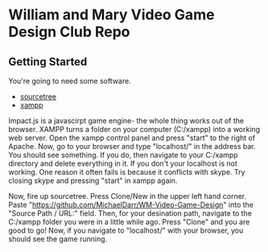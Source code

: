 # William and Mary Video Game Design Club Repo

## Getting Started

You're going to need some software.
* [sourcetree](https://www.sourcetreeapp.com/)
* [xampp](https://www.apachefriends.org/index.html)

Impact.js is a javascirpt game engine- the whole thing works out of the browser. XAMPP turns a folder on your computer (C:/xampp) into a working web server. Open the xampp control panel and press "start" to the right of Apache. Now, go to your browser and type "localhost/" in the address bar. You should see something. If you do, then navigate to your C:/xampp directory and delete everything in it. If you don't your localhost is not working. One reason it often fails is because it conflicts with skype. Try closing skype and pressing "start" in xampp again.

Now, fire up sourcetree. Press Clone/New in the upper left hand corner. Paste "https://github.com/MichaelDarr/WM-Video-Game-Design" into the "Source Path / URL:" field. Then, for your desination path, navigate to the C:/xampp folder you were in a little while ago. Press "Clone" and you are good to go! Now, if you navigate to "localhost/" with your browser, you should see the game running.